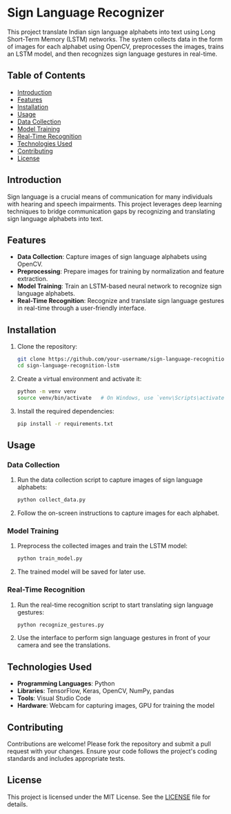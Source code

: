 # Sign Language Recognizer

This project translate Indian sign language alphabets into text using Long Short-Term Memory (LSTM) networks. The system collects data in the form of images for each alphabet using OpenCV, preprocesses the images, trains an LSTM model, and then recognizes sign language gestures in real-time.

## Table of Contents

- [Introduction](#introduction)
- [Features](#features)
- [Installation](#installation)
- [Usage](#usage)
- [Data Collection](#data-collection)
- [Model Training](#model-training)
- [Real-Time Recognition](#real-time-recognition)
- [Technologies Used](#technologies-used)
- [Contributing](#contributing)
- [License](#license)

## Introduction

Sign language is a crucial means of communication for many individuals with hearing and speech impairments. This project leverages deep learning techniques to bridge communication gaps by recognizing and translating sign language alphabets into text.

## Features

- **Data Collection**: Capture images of sign language alphabets using OpenCV.
- **Preprocessing**: Prepare images for training by normalization and feature extraction.
- **Model Training**: Train an LSTM-based neural network to recognize sign language alphabets.
- **Real-Time Recognition**: Recognize and translate sign language gestures in real-time through a user-friendly interface.

## Installation

1. Clone the repository:
    ```bash
    git clone https://github.com/your-username/sign-language-recognition-lstm.git
    cd sign-language-recognition-lstm
    ```

2. Create a virtual environment and activate it:
    ```bash
    python -m venv venv
    source venv/bin/activate   # On Windows, use `venv\Scripts\activate`
    ```

3. Install the required dependencies:
    ```bash
    pip install -r requirements.txt
    ```

## Usage

### Data Collection

1. Run the data collection script to capture images of sign language alphabets:
    ```bash
    python collect_data.py
    ```

2. Follow the on-screen instructions to capture images for each alphabet.

### Model Training

1. Preprocess the collected images and train the LSTM model:
    ```bash
    python train_model.py
    ```

2. The trained model will be saved for later use.

### Real-Time Recognition

1. Run the real-time recognition script to start translating sign language gestures:
    ```bash
    python recognize_gestures.py
    ```

2. Use the interface to perform sign language gestures in front of your camera and see the translations.

## Technologies Used

- **Programming Languages**: Python
- **Libraries**: TensorFlow, Keras, OpenCV, NumPy, pandas
- **Tools**: Visual Studio Code
- **Hardware**: Webcam for capturing images, GPU for training the model

## Contributing

Contributions are welcome! Please fork the repository and submit a pull request with your changes. Ensure your code follows the project's coding standards and includes appropriate tests.

## License

This project is licensed under the MIT License. See the [LICENSE](LICENSE) file for details.
